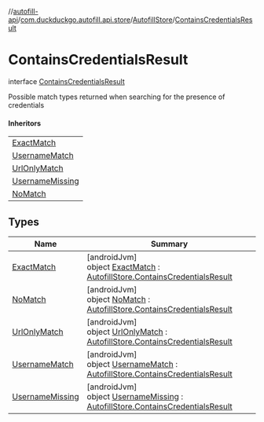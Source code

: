 //[autofill-api](../../../../index.md)/[com.duckduckgo.autofill.api.store](../../index.md)/[AutofillStore](../index.md)/[ContainsCredentialsResult](index.md)

# ContainsCredentialsResult

interface [ContainsCredentialsResult](index.md)

Possible match types returned when searching for the presence of credentials

#### Inheritors

| |
|---|
| [ExactMatch](-exact-match/index.md) |
| [UsernameMatch](-username-match/index.md) |
| [UrlOnlyMatch](-url-only-match/index.md) |
| [UsernameMissing](-username-missing/index.md) |
| [NoMatch](-no-match/index.md) |

## Types

| Name | Summary |
|---|---|
| [ExactMatch](-exact-match/index.md) | [androidJvm]<br>object [ExactMatch](-exact-match/index.md) : [AutofillStore.ContainsCredentialsResult](index.md) |
| [NoMatch](-no-match/index.md) | [androidJvm]<br>object [NoMatch](-no-match/index.md) : [AutofillStore.ContainsCredentialsResult](index.md) |
| [UrlOnlyMatch](-url-only-match/index.md) | [androidJvm]<br>object [UrlOnlyMatch](-url-only-match/index.md) : [AutofillStore.ContainsCredentialsResult](index.md) |
| [UsernameMatch](-username-match/index.md) | [androidJvm]<br>object [UsernameMatch](-username-match/index.md) : [AutofillStore.ContainsCredentialsResult](index.md) |
| [UsernameMissing](-username-missing/index.md) | [androidJvm]<br>object [UsernameMissing](-username-missing/index.md) : [AutofillStore.ContainsCredentialsResult](index.md) |
